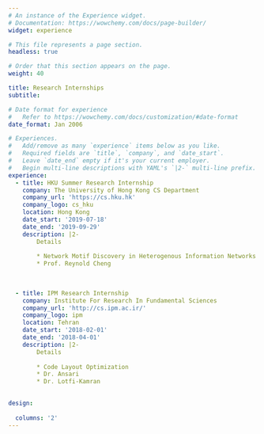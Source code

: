```yaml
---
# An instance of the Experience widget.
# Documentation: https://wowchemy.com/docs/page-builder/
widget: experience

# This file represents a page section.
headless: true

# Order that this section appears on the page.
weight: 40

title: Research Internships
subtitle:

# Date format for experience
#   Refer to https://wowchemy.com/docs/customization/#date-format
date_format: Jan 2006

# Experiences.
#   Add/remove as many `experience` items below as you like.
#   Required fields are `title`, `company`, and `date_start`.
#   Leave `date_end` empty if it's your current employer.
#   Begin multi-line descriptions with YAML's `|2-` multi-line prefix.
experience:
  - title: HKU Summer Research Internship
    company: The University of Hong Kong CS Department
    company_url: 'https://cs.hku.hk'
    company_logo: cs_hku
    location: Hong Kong
    date_start: '2019-07-18'
    date_end: '2019-09-29'
    description: |2-
        Details
    
        * Network Motif Discovery in Heterogenous Information Networks
        * Prof. Reynold Cheng
        
        
        
  - title: IPM Research Internship
    company: Institute For Research In Fundamental Sciences
    company_url: 'http://cs.ipm.ac.ir/'
    company_logo: ipm
    location: Tehran
    date_start: '2018-02-01'
    date_end: '2018-04-01'
    description: |2-
        Details
    
        * Code Layout Optimization
        * Dr. Ansari
        * Dr. Lotfi-Kamran

  
design:
  
  columns: '2'
---
```

